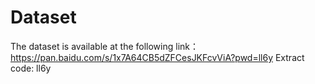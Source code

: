 # Dataset
The dataset is available at the following link：https://pan.baidu.com/s/1x7A64CB5dZFCesJKFcvViA?pwd=ll6y 
Extract code: ll6y
